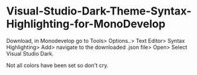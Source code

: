 # Visual-Studio-Dark-Theme-Syntax-Highlighting-for-MonoDevelop

Download, in Monodevelop go to Tools> Options..> Text Editor> Syntax Highlighting> Add> navigate to the downloaded .json file> Open> Select Visual Studio Dark.

Not all colors have been set so don't cry.
